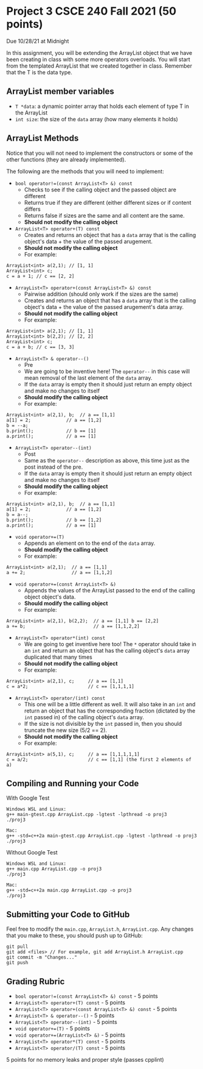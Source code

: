 # Project 3 CSCE 240 Fall 2021 (50 points)
Due 10/28/21 at Midnight

In this assignment, you will be extending the ArrayList object that we have been creating in class with some more operators overloads. You will start from the templated ArrayList that we created together in class. Remember that the T is the data type. 
  
## ArrayList member variables
- `T *data`: a dynamic pointer array that holds each element of type T in the ArrayList
- `int size`: the size of the `data` array (how many elements it holds)

## ArrayList Methods
Notice that you will not need to implement the constructors or some of the other functions (they are already implemented).

The following are the methods that you will need to implement: 
- `bool operator!=(const ArrayList<T> &) const`
  - Checks to see if the calling object and the passed object are different
  - Returns true if they are different (either different sizes or if content differs
  - Returns false if sizes are the same and all content are the same. 
  - **Should not modify the calling object**
- `ArrayList<T> operator+(T) const`                     
  - Creates and returns an object that has a `data` array that is the calling object's data + the value of the passed arugement.
  - **Should not modify the calling object**
  - For example: 
```
ArrayList<int> a(2,1); // [1, 1] 
ArrayList<int> c; 
c = a + 1; // c == [2, 2] 
```
- `ArrayList<T> operator+(const ArrayList<T> &) const`
  - Pairwise addition (should only work if the sizes are the same)
  - Creates and returns an object that has a `data` array that is the calling object's data + the value of the passed arugement's data array.
  - **Should not modify the calling object**
  - For example: 
```
ArrayList<int> a(2,1); // [1, 1] 
ArrayList<int> b(2,2); // [2, 2]
ArrayList<int> c; 
c = a + b; // c == [3, 3] 
```
- `ArrayList<T> & operator--()`                      
  - Pre 
  - We are going to be inventive here! The `operator--` in this case will mean removal of the last element of the `data` array. 
  - If the `data` array is empty then it should just return an empty object and make no changes to itself
  - **Should modify the calling object**
  - For example: 
```
ArrayList<int> a(2,1), b;  // a == [1,1]
a[1] = 2;             // a == [1,2]
b = --a;        
b.print();            // b == [1]
a.print();            // a == [1]
```
- `ArrayList<T> operator--(int)`                        
  - Post
  - Same as the `operator--` description as above, this time just as the post instead of the pre. 
  - If the `data` array is empty then it should just return an empty object and make no changes to itself
  - **Should modify the calling object**
  - For example: 
```
ArrayList<int> a(2,1), b;  // a == [1,1]
a[1] = 2;             // a == [1,2]
b = a--;        
b.print();            // b == [1,2]
a.print();            // a == [1]
```
- `void operator+=(T)`                                  
  - Appends an element on to the end of the `data` array. 
  - **Should modify the calling object**
  - For example: 
```
ArrayList<int> a(2,1);  // a == [1,1]
a += 2;                 // a == [1,1,2]
```
- `void operator+=(const ArrayList<T> &)`                     
  - Appends the values of the ArrayList passed to the end of the calling object object's data. 
  - **Should modify the calling object**
  - For example: 
```
ArrayList<int> a(2,1), b(2,2);  // a == [1,1] b == [2,2]
a += b;                         // a == [1,1,2,2]
```
- `ArrayList<T> operator*(int) const`                     
  - We are going to get inventive here too! The `*` operator should take in an `int` and return an object that has the calling object's `data` array duplicated that many times
  - **Should not modify the calling object**
  - For example: 
```
ArrayList<int> a(2,1), c;     // a == [1,1]
c = a*2;                      // c == [1,1,1,1]
```
- `ArrayList<T> operator/(int) const`                
  - This one will be a little different as well. It will also take in an `int` and return an object that has the corresponding fraction (dictated by the `int` passed in) of the calling object's `data` array. 
  - If the size is not divisible by the `int` passed in, then you should truncate the new size (5/2 == 2). 
  - **Should not modify the calling object**
  - For example: 
```
ArrayList<int> a(5,1), c;     // a == [1,1,1,1,1]
c = a/2;                      // c == [1,1] (the first 2 elements of a)
```

## Compiling and Running your Code
With Google Test
```
Windows WSL and Linux: 
g++ main-gtest.cpp ArrayList.cpp -lgtest -lpthread -o proj3
./proj3

Mac: 
g++ -std=c++2a main-gtest.cpp ArrayList.cpp -lgtest -lpthread -o proj3
./proj3
```

Without Google Test
```
Windows WSL and Linux: 
g++ main.cpp ArrayList.cpp -o proj3
./proj3

Mac: 
g++ -std=c++2a main.cpp ArrayList.cpp -o proj3 
./proj3
```

## Submitting your Code to GitHub
Feel free to modify the `main.cpp`, `ArrayList.h`, `ArrayList.cpp`. Any changes that you make to these, you should push up to GitHub: 
```
git pull 
git add <files> // For example, git add ArrayList.h ArrayList.cpp
git commit -m "Changes..."
git push 
```

## Grading Rubric

- `bool operator!=(const ArrayList<T> &) const`         - 5 points
- `ArrayList<T> operator+(T) const`                     - 5 points
- `ArrayList<T> operator+(const ArrayList<T> &) const`  - 5 points
- `ArrayList<T> & operator--()`                         - 5 points
- `ArrayList<T> operator--(int)`                        - 5 points
- `void operator+=(T)`                                  - 5 points
- `void operator+=(ArrayList<T> &)`                     - 5 points
- `ArrayList<T> operator*(T) const`                     - 5 points
- `ArrayList<T> operator/(T) const`                     - 5 points

5 points for no memory leaks and proper style (passes cpplint)
